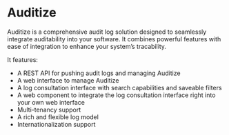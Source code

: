 # Auditize

Auditize is a comprehensive audit log solution designed to seamlessly integrate auditability into your software. It combines powerful features with ease of integration to enhance your system’s tracability.

It features:

- A REST API for pushing audit logs and managing Auditize
- A web interface to manage Auditize
- A log consultation interface with search capabilities and saveable filters
- A web component to integrate the log consultation interface right into your own web interface
- Multi-tenancy support
- A rich and flexible log model
- Internationalization support
